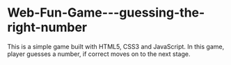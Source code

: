 # Web-Fun-Game---guessing-the-right-number
This is a simple game built with HTML5, CSS3 and JavaScript. In this game, player guesses a number, if correct moves on to the next stage.
